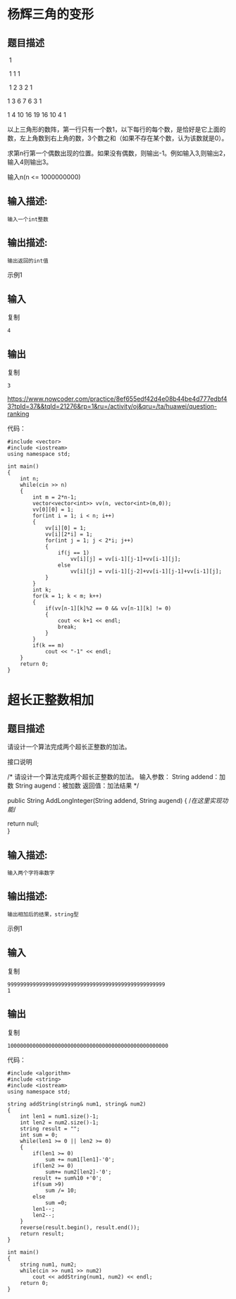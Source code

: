# 杨辉三角的变形

## 题目描述

​            1

​         1  1  1

​      1  2  3  2  1

   1  3  6  7  6  3  1

1  4  10 16 19  16 10  4  1

以上三角形的数阵，第一行只有一个数1，以下每行的每个数，是恰好是它上面的数，左上角数到右上角的数，3个数之和（如果不存在某个数，认为该数就是0）。

求第n行第一个偶数出现的位置。如果没有偶数，则输出-1。例如输入3,则输出2，输入4则输出3。

 

输入n(n <= 1000000000)

## 输入描述:

```
输入一个int整数
```

## 输出描述:

```
输出返回的int值
```

示例1

## 输入

复制

```
4
```

## 输出

复制

```
3
```

https://www.nowcoder.com/practice/8ef655edf42d4e08b44be4d777edbf43?tpId=37&&tqId=21276&rp=1&ru=/activity/oj&qru=/ta/huawei/question-ranking

代码：

```
#include <vector>
#include <iostream>
using namespace std;

int main()
{
    int n;
    while(cin >> n)
    {
        int m = 2*n-1;
        vector<vector<int>> vv(n, vector<int>(m,0));
        vv[0][0] = 1;
        for(int i = 1; i < n; i++)
        {
            vv[i][0] = 1;
            vv[i][2*i] = 1;
            for(int j = 1; j < 2*i; j++)
            {
                if(j == 1)
                    vv[i][j] = vv[i-1][j-1]+vv[i-1][j];
                else
                    vv[i][j] = vv[i-1][j-2]+vv[i-1][j-1]+vv[i-1][j];
            }
        }
        int k;
        for(k = 1; k < m; k++)
        {
            if(vv[n-1][k]%2 == 0 && vv[n-1][k] != 0)
            {
                cout << k+1 << endl;
                break;
            }
        }
        if(k == m)
            cout << "-1" << endl;
    }
    return 0;
}
```

# 超长正整数相加

## 题目描述

请设计一个算法完成两个超长正整数的加法。

 

接口说明


 

 /*
 请设计一个算法完成两个超长正整数的加法。
 输入参数：
 String addend：加数
 String augend：被加数
 返回值：加法结果
 */

 public String AddLongInteger(String addend, String augend)
 {
     /*在这里实现功能*/
  

  return null;     
 }


 

 

 

## 输入描述:

```
输入两个字符串数字
```

## 输出描述:

```
输出相加后的结果，string型
```

示例1

## 输入

复制

```
99999999999999999999999999999999999999999999999999
1
```

## 输出

复制

```
100000000000000000000000000000000000000000000000000
```

代码：

```
#include <algorithm>
#include <string>
#include <iostream>
using namespace std;

string addString(string& num1, string& num2)
{
    int len1 = num1.size()-1;
    int len2 = num2.size()-1;
    string result = "";
    int sum = 0;
    while(len1 >= 0 || len2 >= 0)
    {
        if(len1 >= 0)
            sum += num1[len1]-'0';
        if(len2 >= 0)
            sum+= num2[len2]-'0';
        result += sum%10 +'0';
        if(sum >9)
            sum /= 10;
        else
            sum =0;
        len1--;
        len2--;
    }
    reverse(result.begin(), result.end());
    return result;
}

int main()
{
    string num1, num2;
    while(cin >> num1 >> num2)
        cout << addString(num1, num2) << endl;
    return 0;
}
```

